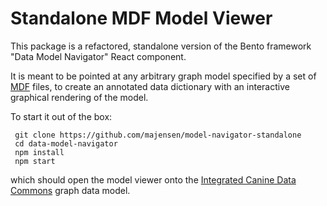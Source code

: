 # Standalone MDF Model Viewer

This package is a refactored, standalone version of the Bento
framework "Data Model Navigator" React component.

It is meant to be pointed at any arbitrary graph model specified by a
set of [MDF](https://github.com/CBIIT/bento-mdf) files, to create an
annotated data dictionary with an interactive graphical rendering of
the model.

To start it out of the box:

     git clone https://github.com/majensen/model-navigator-standalone
     cd data-model-navigator
     npm install
     npm start

which should open the model viewer onto the
[Integrated Canine Data Commons](https://caninecommons.cancer.gov)
graph data model.

